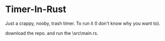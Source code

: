 # Timer-In-Rust
Just a crappy, nooby, trash timer.
To run it (I don't know why you want to).

download the repo. and run the \src\main.rs.

